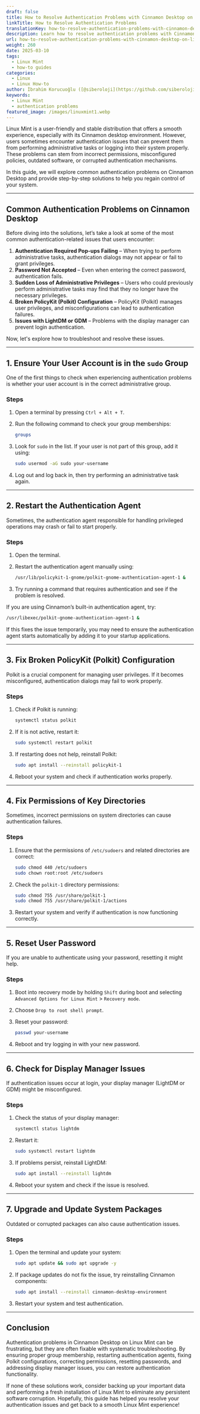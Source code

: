 ```yaml
---
draft: false
title: How to Resolve Authentication Problems with Cinnamon Desktop on Linux Mint
linkTitle: How to Resolve Authentication Problems
translationKey: how-to-resolve-authentication-problems-with-cinnamon-desktop-on-linux-mint
description: Learn how to resolve authentication problems with Cinnamon Desktop on Linux Mint
url: how-to-resolve-authentication-problems-with-cinnamon-desktop-on-linux-mint
weight: 260
date: 2025-03-10
tags:
  - Linux Mint
  - how-to guides
categories:
  - Linux
  - Linux How-to
author: İbrahim Korucuoğlu ([@siberoloji](https://github.com/siberoloji))
keywords:
  - Linux Mint
  - authentication problems
featured_image: /images/linuxmint1.webp
---
```

Linux Mint is a user-friendly and stable distribution that offers a smooth experience, especially with its Cinnamon desktop environment. However, users sometimes encounter authentication issues that can prevent them from performing administrative tasks or logging into their system properly. These problems can stem from incorrect permissions, misconfigured policies, outdated software, or corrupted authentication mechanisms.

In this guide, we will explore common authentication problems on Cinnamon Desktop and provide step-by-step solutions to help you regain control of your system.

---

## Common Authentication Problems on Cinnamon Desktop

Before diving into the solutions, let’s take a look at some of the most common authentication-related issues that users encounter:

1. **Authentication Required Pop-ups Failing** – When trying to perform administrative tasks, authentication dialogs may not appear or fail to grant privileges.
2. **Password Not Accepted** – Even when entering the correct password, authentication fails.
3. **Sudden Loss of Administrative Privileges** – Users who could previously perform administrative tasks may find that they no longer have the necessary privileges.
4. **Broken PolicyKit (Polkit) Configuration** – PolicyKit (Polkit) manages user privileges, and misconfigurations can lead to authentication failures.
5. **Issues with LightDM or GDM** – Problems with the display manager can prevent login authentication.

Now, let's explore how to troubleshoot and resolve these issues.

---

## 1. Ensure Your User Account is in the `sudo` Group

One of the first things to check when experiencing authentication problems is whether your user account is in the correct administrative group.

### Steps

1. Open a terminal by pressing `Ctrl + Alt + T`.
2. Run the following command to check your group memberships:

   ```bash
   groups
   ```

3. Look for `sudo` in the list. If your user is not part of this group, add it using:

   ```bash
   sudo usermod -aG sudo your-username
   ```

4. Log out and log back in, then try performing an administrative task again.

---

## 2. Restart the Authentication Agent

Sometimes, the authentication agent responsible for handling privileged operations may crash or fail to start properly.

### Steps

1. Open the terminal.
2. Restart the authentication agent manually using:

   ```bash
   /usr/lib/policykit-1-gnome/polkit-gnome-authentication-agent-1 &
   ```

3. Try running a command that requires authentication and see if the problem is resolved.

If you are using Cinnamon’s built-in authentication agent, try:

```bash
/usr/libexec/polkit-gnome-authentication-agent-1 &
```

If this fixes the issue temporarily, you may need to ensure the authentication agent starts automatically by adding it to your startup applications.

---

## 3. Fix Broken PolicyKit (Polkit) Configuration

Polkit is a crucial component for managing user privileges. If it becomes misconfigured, authentication dialogs may fail to work properly.

### Steps

1. Check if Polkit is running:

   ```bash
   systemctl status polkit
   ```

2. If it is not active, restart it:

   ```bash
   sudo systemctl restart polkit
   ```

3. If restarting does not help, reinstall Polkit:

   ```bash
   sudo apt install --reinstall policykit-1
   ```

4. Reboot your system and check if authentication works properly.

---

## 4. Fix Permissions of Key Directories

Sometimes, incorrect permissions on system directories can cause authentication failures.

### Steps

1. Ensure that the permissions of `/etc/sudoers` and related directories are correct:

   ```bash
   sudo chmod 440 /etc/sudoers
   sudo chown root:root /etc/sudoers
   ```

2. Check the `polkit-1` directory permissions:

   ```bash
   sudo chmod 755 /usr/share/polkit-1
   sudo chmod 755 /usr/share/polkit-1/actions
   ```

3. Restart your system and verify if authentication is now functioning correctly.

---

## 5. Reset User Password

If you are unable to authenticate using your password, resetting it might help.

### Steps

1. Boot into recovery mode by holding `Shift` during boot and selecting `Advanced Options for Linux Mint` > `Recovery mode`.
2. Choose `Drop to root shell prompt`.
3. Reset your password:

   ```bash
   passwd your-username
   ```

4. Reboot and try logging in with your new password.

---

## 6. Check for Display Manager Issues

If authentication issues occur at login, your display manager (LightDM or GDM) might be misconfigured.

### Steps

1. Check the status of your display manager:

   ```bash
   systemctl status lightdm
   ```

2. Restart it:

   ```bash
   sudo systemctl restart lightdm
   ```

3. If problems persist, reinstall LightDM:

   ```bash
   sudo apt install --reinstall lightdm
   ```

4. Reboot your system and check if the issue is resolved.

---

## 7. Upgrade and Update System Packages

Outdated or corrupted packages can also cause authentication issues.

### Steps

1. Open the terminal and update your system:

   ```bash
   sudo apt update && sudo apt upgrade -y
   ```

2. If package updates do not fix the issue, try reinstalling Cinnamon components:

   ```bash
   sudo apt install --reinstall cinnamon-desktop-environment
   ```

3. Restart your system and test authentication.

---

## Conclusion

Authentication problems in Cinnamon Desktop on Linux Mint can be frustrating, but they are often fixable with systematic troubleshooting. By ensuring proper group membership, restarting authentication agents, fixing Polkit configurations, correcting permissions, resetting passwords, and addressing display manager issues, you can restore authentication functionality.

If none of these solutions work, consider backing up your important data and performing a fresh installation of Linux Mint to eliminate any persistent software corruption. Hopefully, this guide has helped you resolve your authentication issues and get back to a smooth Linux Mint experience!
